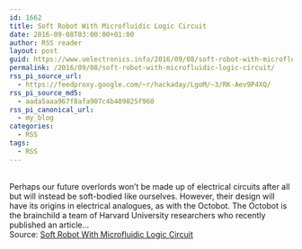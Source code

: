 ```yaml
---
id: 1662
title: Soft Robot With Microfluidic Logic Circuit
date: 2016-09-08T03:00:00+01:00
author: RSS reader
layout: post
guid: https://www.uelectronics.info/2016/09/08/soft-robot-with-microfluidic-logic-circuit/
permalink: /2016/09/08/soft-robot-with-microfluidic-logic-circuit/
rss_pi_source_url:
  - https://feedproxy.google.com/~r/hackaday/LgoM/~3/RK-Aev9P4XQ/
rss_pi_source_md5:
  - aada5aaa967f8afa907c4b409825f960
rss_pi_canonical_url:
  - my_blog
categories:
  - RSS
tags:
  - RSS
---
```

&#013;  
Perhaps our future overlords won’t be made up of electrical circuits after all but will instead be soft-bodied like ourselves. However, their design will have its origins in electrical analogues, as with the Octobot. The Octobot is the brainchild a team of Harvard University researchers who recently published an article…&#013;  
Source: <a href="https://feedproxy.google.com/~r/hackaday/LgoM/~3/RK-Aev9P4XQ/" target="_blank">Soft Robot With Microfluidic Logic Circuit</a>
